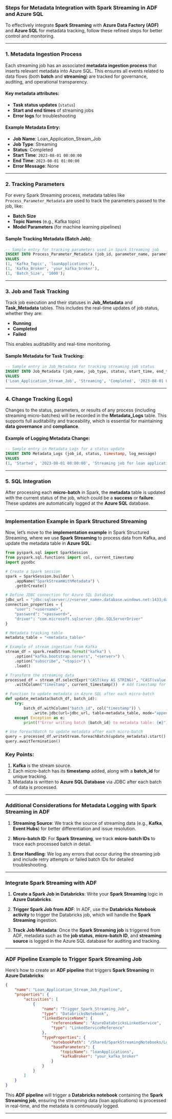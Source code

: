### **Steps for Metadata Integration with Spark Streaming in ADF and Azure SQL**

To effectively integrate **Spark Streaming** with **Azure Data Factory (ADF)** and **Azure SQL** for metadata tracking, follow these refined steps for better control and monitoring.

---

### **1. Metadata Ingestion Process**

Each streaming job has an associated **metadata ingestion process** that inserts relevant metadata into Azure SQL. This ensures all events related to data flows (both **batch** and **streaming**) are tracked for governance, auditing, and operational transparency.

#### Key metadata attributes:

* **Task status updates** (`status`)
* **Start and end times** of streaming jobs
* **Error logs** for troubleshooting

#### Example Metadata Entry:

* **Job Name**: Loan\_Application\_Stream\_Job
* **Job Type**: Streaming
* **Status**: Completed
* **Start Time**: `2023-08-01 00:00:00`
* **End Time**: `2023-08-01 01:00:00`
* **Error Message**: None

---

### **2. Tracking Parameters**

For every Spark Streaming process, metadata tables like `Process_Parameter_Metadata` are used to track the parameters passed to the job, like:

* **Batch Size**
* **Topic Names** (e.g., Kafka topic)
* **Model Parameters** (for machine learning pipelines)

#### Sample Tracking Metadata (Batch Job):

```sql
-- Sample entry for tracking parameters used in Spark Streaming job
INSERT INTO Process_Parameter_Metadata (job_id, parameter_name, parameter_value)
VALUES
(1, 'Kafka_Topic', 'loanApplications'),
(1, 'Kafka_Broker', 'your_kafka_broker'),
(1, 'Batch_Size', '1000');
```

---

### **3. Job and Task Tracking**

Track job execution and their statuses in **Job\_Metadata** and **Task\_Metadata** tables. This includes the real-time updates of job status, whether they are:

* **Running**
* **Completed**
* **Failed**

This enables auditability and real-time monitoring.

#### Sample Metadata for Task Tracking:

```sql
-- Sample entry in Job_Metadata for tracking streaming job status
INSERT INTO Job_Metadata (job_name, job_type, status, start_time, end_time, duration, error_message, streaming_source, micro_batch_id)
VALUES
('Loan_Application_Stream_Job', 'Streaming', 'Completed', '2023-08-01 00:00:00', '2023-08-01 01:00:00', '1 hour', NULL, 'Kafka', 'batch_12345');
```

---

### **4. Change Tracking (Logs)**

Changes to the status, parameters, or results of any process (including streaming micro-batches) will be recorded in the **Metadata\_Logs** table. This supports full auditability and traceability, which is essential for maintaining **data governance** and **compliance**.

#### Example of Logging Metadata Change:

```sql
-- Sample entry in Metadata_Logs for a status update
INSERT INTO Metadata_Logs (job_id, status, timestamp, log_message)
VALUES
(1, 'Started', '2023-08-01 00:00:00', 'Streaming job for loan applications started.');
```

---

### **5. SQL Integration**

After processing each **micro-batch** in Spark, the **metadata** table is updated with the current status of the job, which could be a **success** or **failure**. These updates are automatically logged at the **Azure SQL** database.

---

### **Implementation Example in Spark Structured Streaming**

Now, let’s move to the **implementation example** in Spark Structured Streaming, where we use **Spark Streaming** to process data from Kafka, and update the metadata table in **Azure SQL**:

```python
from pyspark.sql import SparkSession
from pyspark.sql.functions import col, current_timestamp
import pyodbc

# Create a Spark session
spark = SparkSession.builder \
    .appName("SparkStreamWithMetadata") \
    .getOrCreate()

# Define JDBC connection for Azure SQL Database
jdbc_url = "jdbc:sqlserver://<server_name>.database.windows.net:1433;database=<database_name>"
connection_properties = {
    "user": "<username>",
    "password": "<password>",
    "driver": "com.microsoft.sqlserver.jdbc.SQLServerDriver"
}

# Metadata tracking table
metadata_table = "<metadata_table>"

# Example of stream ingestion from Kafka
stream_df = spark.readStream.format("kafka") \
    .option("kafka.bootstrap.servers", "<server>") \
    .option("subscribe", "<topic>") \
    .load()

# Transform the streaming data
processed_df = stream_df.selectExpr("CAST(key AS STRING)", "CAST(value AS STRING)") \
    .withColumn("timestamp", current_timestamp())  # Add timestamp for tracking

# Function to update metadata in Azure SQL after each micro-batch
def update_metadata(batch_df, batch_id):
    try:
        batch_df.withColumn("batch_id", col("timestamp")) \
            .write.jdbc(url=jdbc_url, table=metadata_table, mode="append", properties=connection_properties)
    except Exception as e:
        print(f"Error writing batch {batch_id} to metadata table: {e}")

# Use foreachBatch to update metadata after each micro-batch
query = processed_df.writeStream.foreachBatch(update_metadata).start()
query.awaitTermination()
```

### Key Points:

1. **Kafka** is the stream source.
2. Each micro-batch has its **timestamp** added, along with a **batch\_id** for unique tracking.
3. Metadata is written to **Azure SQL Database** via JDBC after each batch of data is processed.

---

### **Additional Considerations for Metadata Logging with Spark Streaming in ADF**

1. **Streaming Source**: We track the source of streaming data (e.g., **Kafka**, **Event Hubs**) for better differentiation and issue resolution.

2. **Micro-batch ID**: For **Spark Streaming**, we track **micro-batch IDs** to trace each processed batch in detail.

3. **Error Handling**: We log any errors that occur during the streaming job and include retry attempts or failed batch IDs for detailed troubleshooting.

---

### **Integrate Spark Streaming with ADF**

1. **Create a Spark Job in Databricks**: Write your **Spark Streaming** logic in **Azure Databricks**.

2. **Trigger Spark Job from ADF**: In ADF, use the **Databricks Notebook activity** to trigger the Databricks job, which will handle the **Spark Streaming** ingestion.

3. **Track Job Metadata**: Once the **Spark Streaming job** is triggered from ADF, metadata such as the **job status**, **micro-batch ID**, and **streaming source** is logged in the Azure SQL database for auditing and tracking.

---

### **ADF Pipeline Example to Trigger Spark Streaming Job**

Here’s how to create an **ADF pipeline** that triggers **Spark Streaming** in **Azure Databricks**:

```json
{
    "name": "Loan_Application_Stream_Job_Pipeline",
    "properties": {
        "activities": [
            {
                "name": "Trigger_Spark_Streaming_Job",
                "type": "DatabricksNotebook",
                "linkedServiceName": {
                    "referenceName": "AzureDatabricksLinkedService",
                    "type": "LinkedServiceReference"
                },
                "typeProperties": {
                    "notebookPath": "/Shared/SparkStreamingNotebooks/LoanApplicationStream",
                    "baseParameters": {
                        "topicName": "loanApplications",
                        "kafkaBroker": "your_kafka_broker"
                    }
                }
            }
        ]
    }
}
```

This **ADF pipeline** will trigger a **Databricks notebook** containing the **Spark Streaming job**, ensuring the streaming data (loan applications) is processed in real-time, and the metadata is continuously logged.

---

